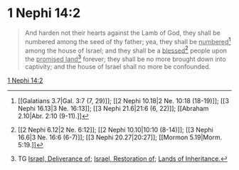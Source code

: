 # 1 Nephi 14:2

> And harden not their hearts against the Lamb of God, they shall be numbered among the seed of thy father; yea, they shall be <u>numbered</u>[^a] among the house of Israel; and they shall be a <u>blessed</u>[^b] people upon the <u>promised land</u>[^c] forever; they shall be no more brought down into captivity; and the house of Israel shall no more be confounded.

[1 Nephi 14:2](https://www.churchofjesuschrist.org/study/scriptures/bofm/1-ne/14?lang=eng&id=p2#p2)


[^a]: [[Galatians 3.7|Gal. 3:7 (7, 29)]]; [[2 Nephi 10.18|2 Ne. 10:18 (18-19)]]; [[3 Nephi 16.13|3 Ne. 16:13]]; [[3 Nephi 21.6|21:6 (6, 22)]]; [[Abraham 2.10|Abr. 2:10 (9-11).]]
[^b]: [[2 Nephi 6.12|2 Ne. 6:12]]; [[2 Nephi 10.10|10:10 (8-14)]]; [[3 Nephi 16.6|3 Ne. 16:6 (6-7)]]; [[3 Nephi 20.27|20:27]]; [[Mormon 5.19|Morm. 5:19.]]
[^c]: TG [Israel, Deliverance of](https://www.churchofjesuschrist.org/study/scriptures/tg/israel-deliverance-of?lang=eng); [Israel, Restoration of](https://www.churchofjesuschrist.org/study/scriptures/tg/israel-restoration-of?lang=eng); [Lands of Inheritance.](https://www.churchofjesuschrist.org/study/scriptures/tg/lands-of-inheritance?lang=eng)
